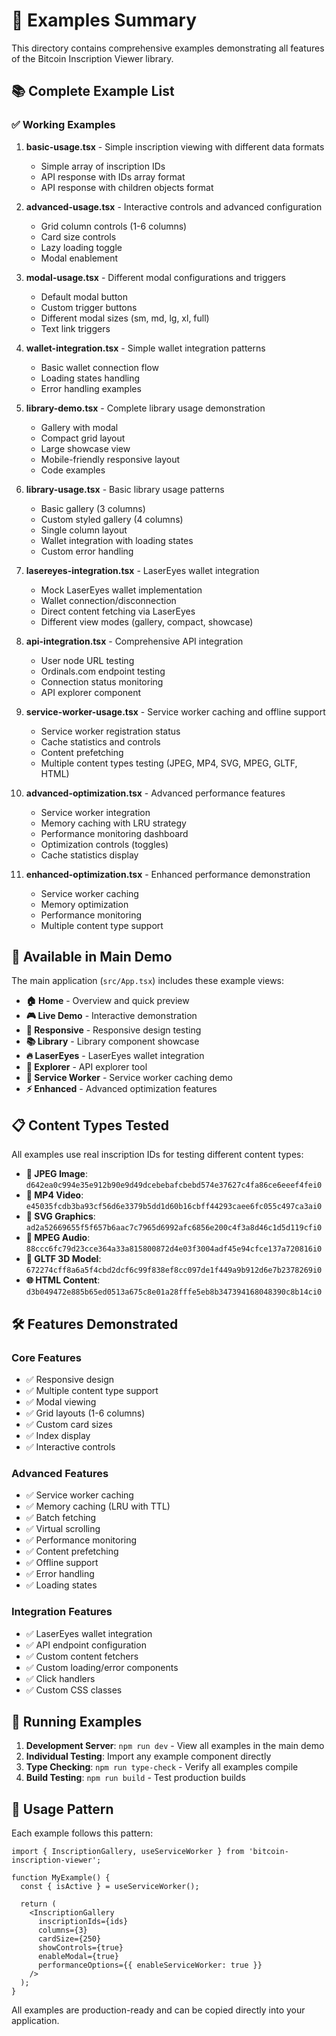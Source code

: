 # 🎯 Examples Summary

This directory contains comprehensive examples demonstrating all features of the Bitcoin Inscription Viewer library.

## 📚 Complete Example List

### ✅ **Working Examples**

1. **basic-usage.tsx** - Simple inscription viewing with different data formats
   - Simple array of inscription IDs
   - API response with IDs array format
   - API response with children objects format

2. **advanced-usage.tsx** - Interactive controls and advanced configuration
   - Grid column controls (1-6 columns)
   - Card size controls
   - Lazy loading toggle
   - Modal enablement

3. **modal-usage.tsx** - Different modal configurations and triggers
   - Default modal button
   - Custom trigger buttons
   - Different modal sizes (sm, md, lg, xl, full)
   - Text link triggers

4. **wallet-integration.tsx** - Simple wallet integration patterns
   - Basic wallet connection flow
   - Loading states handling
   - Error handling examples

5. **library-demo.tsx** - Complete library usage demonstration
   - Gallery with modal
   - Compact grid layout
   - Large showcase view
   - Mobile-friendly responsive layout
   - Code examples

6. **library-usage.tsx** - Basic library usage patterns
   - Basic gallery (3 columns)
   - Custom styled gallery (4 columns)
   - Single column layout
   - Wallet integration with loading states
   - Custom error handling

7. **lasereyes-integration.tsx** - LaserEyes wallet integration
   - Mock LaserEyes wallet implementation
   - Wallet connection/disconnection
   - Direct content fetching via LaserEyes
   - Different view modes (gallery, compact, showcase)

8. **api-integration.tsx** - Comprehensive API integration
   - User node URL testing
   - Ordinals.com endpoint testing
   - Connection status monitoring
   - API explorer component

9. **service-worker-usage.tsx** - Service worker caching and offline support
   - Service worker registration status
   - Cache statistics and controls
   - Content prefetching
   - Multiple content types testing (JPEG, MP4, SVG, MPEG, GLTF, HTML)

10. **advanced-optimization.tsx** - Advanced performance features
    - Service worker integration
    - Memory caching with LRU strategy
    - Performance monitoring dashboard
    - Optimization controls (toggles)
    - Cache statistics display

11. **enhanced-optimization.tsx** - Enhanced performance demonstration
    - Service worker caching
    - Memory optimization
    - Performance monitoring
    - Multiple content type support

## 🚀 **Available in Main Demo**

The main application (`src/App.tsx`) includes these example views:

- **🏠 Home** - Overview and quick preview
- **🎮 Live Demo** - Interactive demonstration
- **📐 Responsive** - Responsive design testing
- **📚 Library** - Library component showcase
- **🔥 LaserEyes** - LaserEyes wallet integration
- **🔧 Explorer** - API explorer tool
- **🚀 Service Worker** - Service worker caching demo
- **⚡ Enhanced** - Advanced optimization features

## 📋 **Content Types Tested**

All examples use real inscription IDs for testing different content types:

- **📸 JPEG Image**: `d642ea0c994e35e912b90e9d49dcebebafcbebd574e37627c4fa86ce6eeef4fei0`
- **🎥 MP4 Video**: `e45035fcdb3ba93cf56d6e3379b5dd1d60b16cbff44293caee6fc055c497ca3ai0`
- **🎨 SVG Graphics**: `ad2a52669655f5f657b6aac7c7965d6992afc6856e200c4f3a8d46c1d5d119cfi0`
- **🎵 MPEG Audio**: `88ccc6fc79d23cce364a33a815800872d4e03f3004adf45e94cfce137a720816i0`
- **🧊 GLTF 3D Model**: `672274cff8a6a5f4cbd2dcf6c99f838ef8cc097de1f449a9b912d6e7b2378269i0`
- **🌐 HTML Content**: `d3b049472e885b65ed0513a675c8e01a28fffe5eb8b347394168048390c8b14ci0`

## 🛠️ **Features Demonstrated**

### Core Features
- ✅ Responsive design
- ✅ Multiple content type support
- ✅ Modal viewing
- ✅ Grid layouts (1-6 columns)
- ✅ Custom card sizes
- ✅ Index display
- ✅ Interactive controls

### Advanced Features
- ✅ Service worker caching
- ✅ Memory caching (LRU with TTL)
- ✅ Batch fetching
- ✅ Virtual scrolling
- ✅ Performance monitoring
- ✅ Content prefetching
- ✅ Offline support
- ✅ Error handling
- ✅ Loading states

### Integration Features
- ✅ LaserEyes wallet integration
- ✅ API endpoint configuration
- ✅ Custom content fetchers
- ✅ Custom loading/error components
- ✅ Click handlers
- ✅ Custom CSS classes

## 🚀 **Running Examples**

1. **Development Server**: `npm run dev` - View all examples in the main demo
2. **Individual Testing**: Import any example component directly
3. **Type Checking**: `npm run type-check` - Verify all examples compile
4. **Build Testing**: `npm run build` - Test production builds

## 📖 **Usage Pattern**

Each example follows this pattern:

```tsx
import { InscriptionGallery, useServiceWorker } from 'bitcoin-inscription-viewer';

function MyExample() {
  const { isActive } = useServiceWorker();
  
  return (
    <InscriptionGallery
      inscriptionIds={ids}
      columns={3}
      cardSize={250}
      showControls={true}
      enableModal={true}
      performanceOptions={{ enableServiceWorker: true }}
    />
  );
}
```

All examples are production-ready and can be copied directly into your application.
